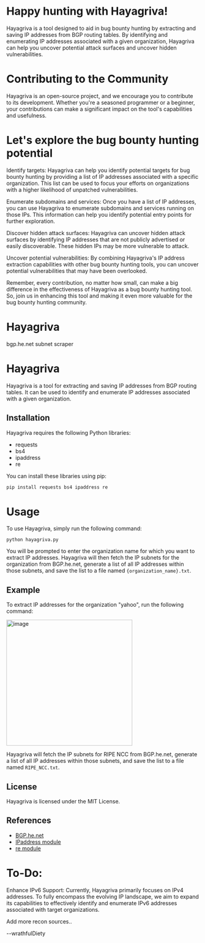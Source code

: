 # Happy hunting with Hayagriva!

Hayagriva is a tool designed to aid in bug bounty hunting by extracting and saving IP addresses from BGP routing tables. By identifying and enumerating IP addresses associated with a given organization, Hayagriva can help you uncover potential attack surfaces and uncover hidden vulnerabilities.

# Contributing to the Community

Hayagriva is an open-source project, and we encourage you to contribute to its development. Whether you're a seasoned programmer or a beginner, your contributions can make a significant impact on the tool's capabilities and usefulness.

# Let's explore the bug bounty hunting potential

  Identify targets: Hayagriva can help you identify potential targets for bug bounty hunting by providing a list of IP addresses associated with a specific organization. This list can be used to focus your efforts on organizations with a higher likelihood of unpatched vulnerabilities.

  Enumerate subdomains and services: Once you have a list of IP addresses, you can use Hayagriva to enumerate subdomains and services running on those IPs. This information can help you identify potential entry points for further exploration.

  Discover hidden attack surfaces: Hayagriva can uncover hidden attack surfaces by identifying IP addresses that are not publicly advertised or easily discoverable. These hidden IPs may be more vulnerable to attack.

  Uncover potential vulnerabilities: By combining Hayagriva's IP address extraction capabilities with other bug bounty hunting tools, you can uncover potential vulnerabilities that may have been overlooked.

Remember, every contribution, no matter how small, can make a big difference in the effectiveness of Hayagriva as a bug bounty hunting tool. So, join us in enhancing this tool and making it even more valuable for the bug bounty hunting community.


# Hayagriva
bgp.he.net subnet scraper


# Hayagriva

Hayagriva is a tool for extracting and saving IP addresses from BGP routing tables. It can be used to identify and enumerate IP addresses associated with a given organization.

## Installation

Hayagriva requires the following Python libraries:

* requests
* bs4
* ipaddress
* re

You can install these libraries using pip:

```bash
pip install requests bs4 ipaddress re
```
# Usage

To use Hayagriva, simply run the following command:

```
python hayagriva.py
```

You will be prompted to enter the organization name for which you want to extract IP addresses. Hayagriva will then fetch the IP subnets for the organization from BGP.he.net, generate a list of all IP addresses within those subnets, and save the list to a file named `{organization_name}.txt`.

## Example

To extract IP addresses for the organization "yahoo", run the following command:

<img width="329" alt="image" src="https://github.com/wrathfulDiety/Hayagriva/assets/36190613/c1bfc54d-9f67-4fa5-a823-c2cb5eecdcc2">


Hayagriva will fetch the IP subnets for RIPE NCC from BGP.he.net, generate a list of all IP addresses within those subnets, and save the list to a file named `RIPE_NCC.txt`.

## License

Hayagriva is licensed under the MIT License.

## References

* [BGP.he.net](https://bgp.he.net/)
* [IPaddress module](https://docs.python.org/3/library/ipaddress.html)
* [re module](https://docs.python.org/3/library/re.html)


# To-Do:

  Enhance IPv6 Support: Currently, Hayagriva primarily focuses on IPv4 addresses. To fully encompass the evolving IP landscape, we aim to expand its capabilities to effectively identify and enumerate IPv6 addresses associated with target organizations.

Add more recon sources.. 

  --wrathfulDiety
